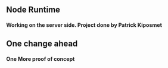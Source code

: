 ## Node Runtime

#### Working on the server side. Project done by Patrick Kiposmet

## One change ahead

#### One More proof of concept
